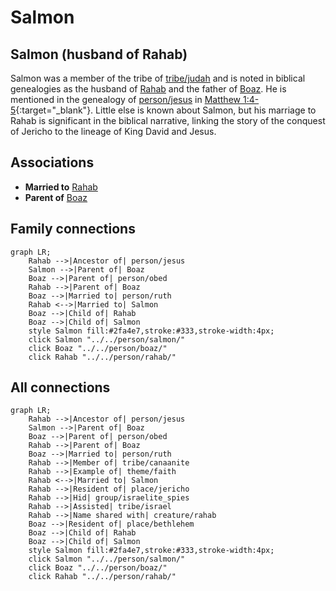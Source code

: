 # Salmon
## Salmon (husband of Rahab)
Salmon was a member of the tribe of [tribe/judah](../../tribe/judah/) and is noted in biblical genealogies as the husband of [Rahab](../../person/rahab/) and the father of [Boaz](../../person/boaz/). He is mentioned in the genealogy of [person/jesus](../../person/jesus/) in [Matthew 1:4-5](https://biblehub.com/context/matthew/1.htm){:target="_blank"}.
Little else is known about Salmon, but his marriage to Rahab is significant in the biblical narrative, linking the story of the conquest of Jericho to the lineage of King David and Jesus.


## Associations
- **Married to** [Rahab](../../person/rahab/)
- **Parent of** [Boaz](../../person/boaz/)

## Family connections
```mermaid
graph LR;
    Rahab -->|Ancestor of| person/jesus
    Salmon -->|Parent of| Boaz
    Boaz -->|Parent of| person/obed
    Rahab -->|Parent of| Boaz
    Boaz -->|Married to| person/ruth
    Rahab <-->|Married to| Salmon
    Boaz -->|Child of| Rahab
    Boaz -->|Child of| Salmon
    style Salmon fill:#2fa4e7,stroke:#333,stroke-width:4px;
    click Salmon "../../person/salmon/"
    click Boaz "../../person/boaz/"
    click Rahab "../../person/rahab/"
```
## All connections
```mermaid
graph LR;
    Rahab -->|Ancestor of| person/jesus
    Salmon -->|Parent of| Boaz
    Boaz -->|Parent of| person/obed
    Rahab -->|Parent of| Boaz
    Boaz -->|Married to| person/ruth
    Rahab -->|Member of| tribe/canaanite
    Rahab -->|Example of| theme/faith
    Rahab <-->|Married to| Salmon
    Rahab -->|Resident of| place/jericho
    Rahab -->|Hid| group/israelite_spies
    Rahab -->|Assisted| tribe/israel
    Rahab -->|Name shared with| creature/rahab
    Boaz -->|Resident of| place/bethlehem
    Boaz -->|Child of| Rahab
    Boaz -->|Child of| Salmon
    style Salmon fill:#2fa4e7,stroke:#333,stroke-width:4px;
    click Salmon "../../person/salmon/"
    click Boaz "../../person/boaz/"
    click Rahab "../../person/rahab/"
```